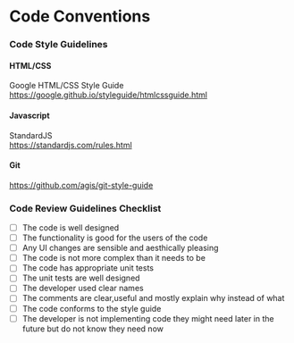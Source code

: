# Code Conventions #

### Code Style Guidelines ###

#### HTML/CSS #### 
Google HTML/CSS Style Guide <br>
https://google.github.io/styleguide/htmlcssguide.html <br>

#### Javascript ####
StandardJS <br>
https://standardjs.com/rules.html <br>

#### Git ####

https://github.com/agis/git-style-guide

### Code Review Guidelines Checklist ###
- [ ] The code is well designed
- [ ] The functionality is good for the users of the code
- [ ] Any UI changes are sensible and aesthically pleasing
- [ ] The code is not more complex than it needs to be
- [ ] The code has appropriate unit tests
- [ ] The unit tests are well designed
- [ ] The developer used clear names 
- [ ] The comments are clear,useful and mostly explain why instead of what
- [ ] The code conforms to the style guide
- [ ] The developer is not implementing code they might need later in the future but do not know they need now
